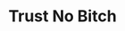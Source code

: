 ---
inv_num: 2015-022
add_credit:
url: 2015-022-trust-no-bitch
title: Trust No Bitch
year: '2015'
display_year: '2015'
medium: Foam pool noodle, necklace, sock
dims:
pitch:
ps:
live_url:
youtube:
related_code:
subheading:
download:
commission:
layout: things-i-made
---